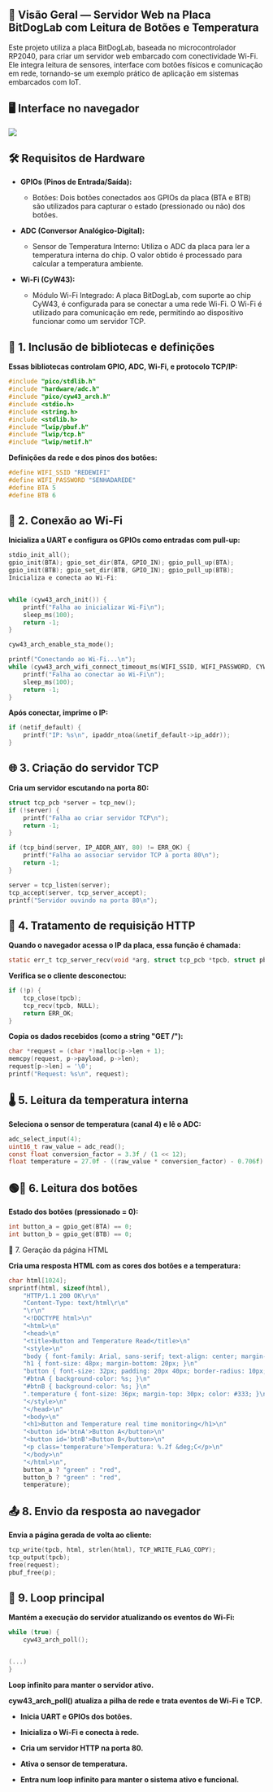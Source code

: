 ## 📌 Visão Geral — Servidor Web na Placa BitDogLab com Leitura de Botões e Temperatura
Este projeto utiliza a placa BitDogLab, baseada no microcontrolador RP2040, para criar um servidor web embarcado com conectividade Wi-Fi. Ele integra leitura de sensores, interface com botões físicos e comunicação em rede, tornando-se um exemplo prático de aplicação em sistemas embarcados com IoT.

## 🖥️ Interface no navegador
<img src=https://github.com/user-attachments/assets/5c0ed283-541d-4da3-9fdb-60e5846fb1c8>

## 🛠️ Requisitos de Hardware
- **GPIOs (Pinos de Entrada/Saída):**
  
   - Botões: Dois botões conectados aos GPIOs da placa (BTA e BTB) são utilizados para capturar o estado (pressionado ou não) dos botões.

- **ADC (Conversor Analógico-Digital):**
  
  - Sensor de Temperatura Interno: Utiliza o ADC da placa para ler a temperatura interna do chip. O valor obtido é processado para calcular a temperatura ambiente.

- **Wi-Fi (CyW43):**
  
  - Módulo Wi-Fi Integrado: A placa BitDogLab, com suporte ao chip CyW43, é configurada para se conectar a uma rede Wi-Fi. O Wi-Fi é utilizado para comunicação em rede, permitindo ao dispositivo funcionar como um servidor TCP.



## 🧩 1. Inclusão de bibliotecas e definições

**Essas bibliotecas controlam GPIO, ADC, Wi-Fi, e protocolo TCP/IP:**
```c
#include "pico/stdlib.h"
#include "hardware/adc.h"
#include "pico/cyw43_arch.h"
#include <stdio.h>
#include <string.h>
#include <stdlib.h>
#include "lwip/pbuf.h"
#include "lwip/tcp.h"
#include "lwip/netif.h"
```

**Definições da rede e dos pinos dos botões:**
```c
#define WIFI_SSID "REDEWIFI"
#define WIFI_PASSWORD "SENHADAREDE"
#define BTA 5
#define BTB 6
```

## 📶 2. Conexão ao Wi-Fi


**Inicializa a UART e configura os GPIOs como entradas com pull-up:**
```c
stdio_init_all();
gpio_init(BTA); gpio_set_dir(BTA, GPIO_IN); gpio_pull_up(BTA);
gpio_init(BTB); gpio_set_dir(BTB, GPIO_IN); gpio_pull_up(BTB);
Inicializa e conecta ao Wi-Fi:


while (cyw43_arch_init()) {
    printf("Falha ao inicializar Wi-Fi\n");
    sleep_ms(100);
    return -1;
}

cyw43_arch_enable_sta_mode();

printf("Conectando ao Wi-Fi...\n");
while (cyw43_arch_wifi_connect_timeout_ms(WIFI_SSID, WIFI_PASSWORD, CYW43_AUTH_WPA2_AES_PSK, 20000)) {
    printf("Falha ao conectar ao Wi-Fi\n");
    sleep_ms(100);
    return -1;
}
```

**Após conectar, imprime o IP:**
```c
if (netif_default) {
    printf("IP: %s\n", ipaddr_ntoa(&netif_default->ip_addr));
}
```

## 🌐 3. Criação do servidor TCP


**Cria um servidor escutando na porta 80:**
```c
struct tcp_pcb *server = tcp_new();
if (!server) {
    printf("Falha ao criar servidor TCP\n");
    return -1;
}

if (tcp_bind(server, IP_ADDR_ANY, 80) != ERR_OK) {
    printf("Falha ao associar servidor TCP à porta 80\n");
    return -1;
}

server = tcp_listen(server);
tcp_accept(server, tcp_server_accept);
printf("Servidor ouvindo na porta 80\n");
```

## 🔁 4. Tratamento de requisição HTTP


**Quando o navegador acessa o IP da placa, essa função é chamada:**

```c
static err_t tcp_server_recv(void *arg, struct tcp_pcb *tpcb, struct pbuf *p, err_t err) {
```
**Verifica se o cliente desconectou:**

```c
if (!p) {
    tcp_close(tpcb);
    tcp_recv(tpcb, NULL);
    return ERR_OK;
}
```
**Copia os dados recebidos (como a string "GET /"):**

```c
char *request = (char *)malloc(p->len + 1);
memcpy(request, p->payload, p->len);
request[p->len] = '\0';
printf("Request: %s\n", request);
```

## 🌡️ 5. Leitura da temperatura interna


**Seleciona o sensor de temperatura (canal 4) e lê o ADC:**

```c
adc_select_input(4);
uint16_t raw_value = adc_read();
const float conversion_factor = 3.3f / (1 << 12);
float temperature = 27.0f - ((raw_value * conversion_factor) - 0.706f) / 0.001721f;
```

## 🟢🔴 6. Leitura dos botões


**Estado dos botões (pressionado = 0):**

```c
int button_a = gpio_get(BTA) == 0;
int button_b = gpio_get(BTB) == 0;
```

🧾 7. Geração da página HTML


**Cria uma resposta HTML com as cores dos botões e a temperatura:**

```c
char html[1024];
snprintf(html, sizeof(html),
    "HTTP/1.1 200 OK\r\n"
    "Content-Type: text/html\r\n"
    "\r\n"
    "<!DOCTYPE html>\n"
    "<html>\n"
    "<head>\n"
    "<title>Button and Temperature Read</title>\n"
    "<style>\n"
    "body { font-family: Arial, sans-serif; text-align: center; margin-top: 50px; }\n"
    "h1 { font-size: 48px; margin-bottom: 20px; }\n"
    "button { font-size: 32px; padding: 20px 40px; border-radius: 10px; color: white; }\n"
    "#btnA { background-color: %s; }\n"
    "#btnB { background-color: %s; }\n"
    ".temperature { font-size: 36px; margin-top: 30px; color: #333; }\n"
    "</style>\n"
    "</head>\n"
    "<body>\n"
    "<h1>Button and Temperature real time monitoring</h1>\n"
    "<button id='btnA'>Button A</button>\n"
    "<button id='btnB'>Button B</button>\n"
    "<p class='temperature'>Temperatura: %.2f &deg;C</p>\n"
    "</body>\n"
    "</html>\n",
    button_a ? "green" : "red",
    button_b ? "green" : "red",
    temperature);
```
    
## 📤 8. Envio da resposta ao navegador


**Envia a página gerada de volta ao cliente:**

```c
tcp_write(tpcb, html, strlen(html), TCP_WRITE_FLAG_COPY);
tcp_output(tpcb);
free(request);
pbuf_free(p);
```

## 🔄 9. Loop principal


**Mantém a execução do servidor atualizando os eventos do Wi-Fi:**

```c
while (true) {
    cyw43_arch_poll();


(...)
}

```

**Loop infinito para manter o servidor ativo.**

**cyw43_arch_poll() atualiza a pilha de rede e trata eventos de Wi-Fi e TCP.**

- **Inicia UART e GPIOs dos botões.**

- **Inicializa o Wi-Fi e conecta à rede.**

- **Cria um servidor HTTP na porta 80.**

- **Ativa o sensor de temperatura.**

- **Entra num loop infinito para manter o sistema ativo e funcional.**
